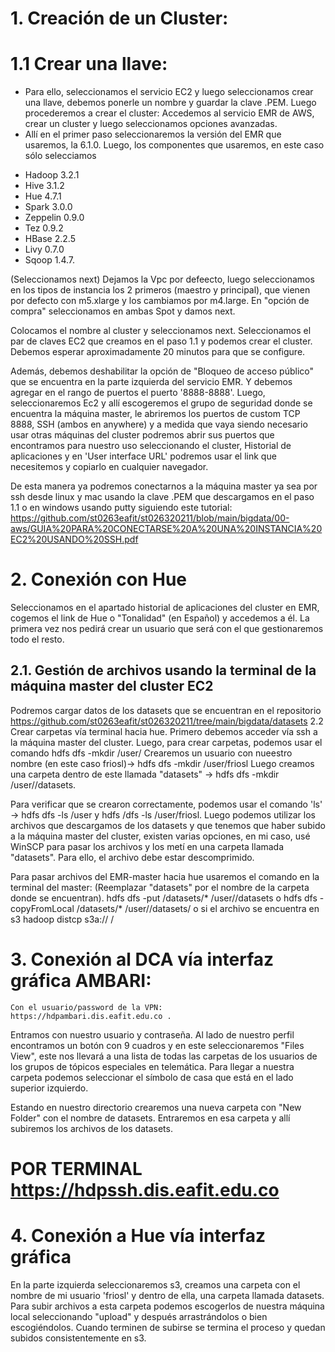 # 1. Creación de un Cluster:
# 1.1 Crear una llave:
- Para ello, seleccionamos el servicio EC2 y luego seleccionamos crear una llave, debemos ponerle un nombre y guardar la clave .PEM.
Luego procederemos a crear el cluster:
Accedemos al servicio EMR de AWS, crear un cluster y luego seleccionamos opciones avanzadas.
- Allí en el primer paso seleccionaremos  la versión del EMR que usaremos, la 6.1.0. Luego, los componentes que usaremos, en este caso sólo selecciamos 
 * Hadoop 3.2.1
 * Hive 3.1.2
 * Hue 4.7.1
 * Spark 3.0.0
 * Zeppelin 0.9.0
 * Tez 0.9.2
 * HBase 2.2.5
 * Livy 0.7.0
 * Sqoop 1.4.7.

 (Seleccionamos next)
 Dejamos la Vpc por defeecto, luego seleccionamos en los tipos de instancia los 2 primeros (maestro y principal), que vienen por defecto con m5.xlarge y los cambiamos por m4.large. En "opción de compra" seleccionamos en ambas Spot y damos next.
 
 Colocamos el nombre al cluster y seleccionamos next.
 Seleccionamos el par de claves EC2 que creamos en el paso 1.1 y podemos crear el cluster. Debemos esperar aproximadamente 20 minutos para que se configure.
 
 Además, debemos deshabilitar la opción de "Bloqueo de acceso público" que se encuentra en la parte izquierda del servicio EMR. Y debemos agregar en el rango de puertos el puerto '8888-8888'. Luego, seleccionaremos Ec2 y allí escogeremos el grupo de seguridad donde se encuentra la máquina master, le abriremos los puertos de custom TCP 8888, SSH  (ambos en anywhere) y a medida que vaya siendo necesario usar otras máquinas del cluster podremos abrir sus puertos que encontramos para nuestro uso seleccionando el cluster, Historial de aplicaciones y en 'User interface URL' podremos usar el link que necesitemos y copiarlo en cualquier navegador.
 
De esta manera ya podremos conectarnos a la máquina master ya sea por ssh desde linux y mac usando la clave .PEM que descargamos en el paso 1.1 o en windows usando putty siguiendo este tutorial: https://github.com/st0263eafit/st026320211/blob/main/bigdata/00-aws/GUIA%20PARA%20CONECTARSE%20A%20UNA%20INSTANCIA%20EC2%20USANDO%20SSH.pdf
# 2. Conexión con Hue
 Seleccionamos en el apartado historial de aplicaciones del cluster en EMR, cogemos el link de Hue o "Tonalidad" (en Español) y accedemos a él. La primera vez nos pedirá crear un usuario que será con el que gestionaremos todo el resto. 
 ##  2.1. Gestión de archivos usando la terminal de la máquina master del cluster EC2
Podremos cargar datos de los datasets que se encuentran en el repositorio https://github.com/st0263eafit/st026320211/tree/main/bigdata/datasets
2.2 Crear carpetas vía terminal hacia hue.
Primero debemos acceder vía ssh a la máquina master del cluster. Luego, para crear carpetas, podemos usar el comando hdfs dfs -mkdir /user/<carpeta>
Crearemos un usuario con nueestro nombre (en este caso friosl)-> hdfs dfs -mkdir /user/friosl
 Luego creamos una carpeta dentro de este llamada "datasets"
 -> hdfs dfs -mkdir /user/<usuario>/datasets.
  
 Para verificar que se crearon correctamente, podemos usar el comando 'ls'
  -> hdfs dfs -ls /user y hdfs /dfs -ls /user/friosl.
 Luego podemos utilizar los archivos que descargamos de los datasets y que tenemos que haber subido a la máquina master del cluster, existen varias opciones, en mi caso, usé WinSCP para pasar los archivos y los metí en una carpeta llamada "datasets". Para ello, el archivo debe estar descomprimido.
 
  Para pasar archivos del EMR-master hacia hue usaremos el comando en la terminal del master: (Reemplazar "datasets" por el nombre de la carpeta donde se encuentran).
  hdfs dfs -put /datasets/* /user/<usuario>/datasets
  o
  hdfs dfs -copyFromLocal /datasets/* /user/<usuario>/datasets/
  o si el archivo se encuentra en s3
  hadoop distcp s3a://<link repo s3> /<carpeta destino>
  
#  3. Conexión al DCA vía interfaz gráfica AMBARI:
    Con el usuario/password de la VPN:
    https://hdpambari.dis.eafit.edu.co .
 
Entramos con nuestro usuario y contraseña. Al lado de nuestro perfil encontramos un botón con 9 cuadros y en este seleccionaremos "Files View", este nos llevará a una lista de todas las carpetas de los usuarios de los grupos de tópicos especiales en telemática. Para llegar a nuestra carpeta podemos seleccionar el símbolo de casa que está en el lado superior izquierdo.
 
Estando en nuestro directorio crearemos una nueva carpeta con "New Folder" con el nombre de datasets. Entraremos en esa carpeta y allí subiremos los archivos de los datasets. 
#   POR TERMINAL https://hdpssh.dis.eafit.edu.co
#  4. Conexión a Hue vía interfaz gráfica
  En la parte izquierda seleccionaremos s3, creamos una carpeta con el nombre de mi usuario 'friosl' y dentro de ella, una carpeta llamada datasets. 
  Para subir archivos a esta carpeta podemos escogerlos de nuestra máquina local seleccionando "upload" y después arrastrándolos o bien escogiéndolos. Cuando terminen de subirse se termina el proceso y quedan subidos consistentemente en s3.
